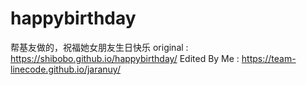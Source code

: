# happybirthday
帮基友做的，祝福她女朋友生日快乐
original : https://shibobo.github.io/happybirthday/
Edited By Me : https://team-linecode.github.io/jaranuy/